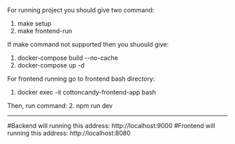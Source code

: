 For running project you should give two command:
1. make setup
2. make frontend-run

If make command not supported then you shuould give:
1. docker-compose build --no-cache
2. docker-compose up -d

For frontend running go to frontend bash directory:
1. docker exec -it cottoncandy-frontend-app bash

Then, run command:
2. npm run dev

-----------------------------------------------------------
#Backend will running this address: http://localhost:9000
#Frontend will running this address: http://localhost:8080
